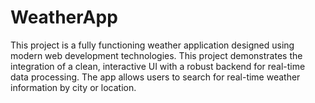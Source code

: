 # WeatherApp
This project is a fully functioning weather application designed using modern web development technologies. This project demonstrates the integration of a clean, interactive UI with a robust backend for real-time data processing. The app allows users to search for real-time weather information by city or location. 
